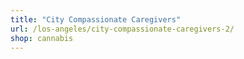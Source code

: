 ```yaml
---
title: "City Compassionate Caregivers"
url: /los-angeles/city-compassionate-caregivers-2/
shop: cannabis
---
```

